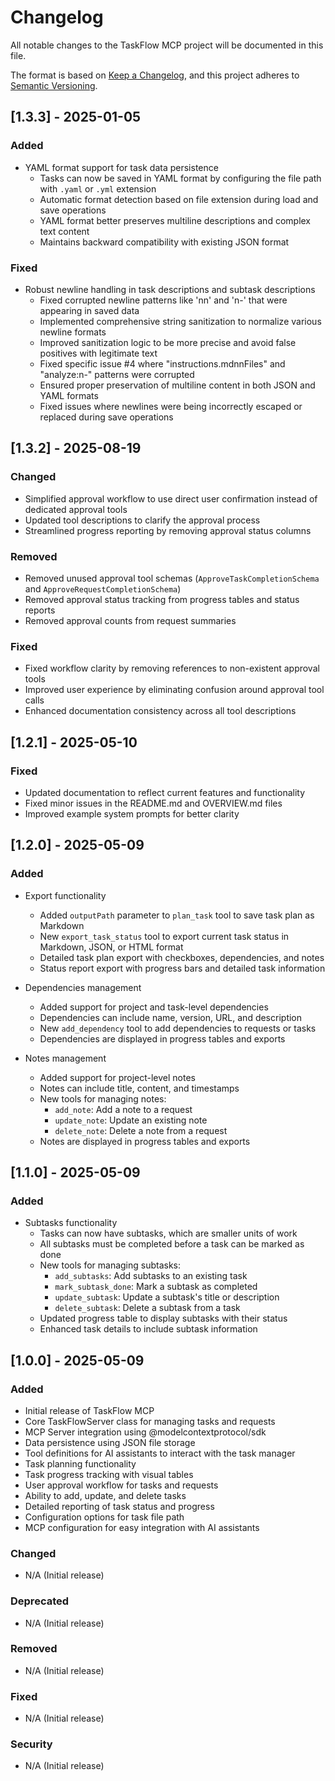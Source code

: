 # Changelog

All notable changes to the TaskFlow MCP project will be documented in this file.

The format is based on [Keep a Changelog](https://keepachangelog.com/en/1.0.0/),
and this project adheres to [Semantic Versioning](https://semver.org/spec/v2.0.0.html).

## [1.3.3] - 2025-01-05

### Added

- YAML format support for task data persistence
  - Tasks can now be saved in YAML format by configuring the file path with `.yaml` or `.yml` extension
  - Automatic format detection based on file extension during load and save operations
  - YAML format better preserves multiline descriptions and complex text content
  - Maintains backward compatibility with existing JSON format

### Fixed

- Robust newline handling in task descriptions and subtask descriptions
  - Fixed corrupted newline patterns like 'nn' and 'n-' that were appearing in saved data
  - Implemented comprehensive string sanitization to normalize various newline formats
  - Improved sanitization logic to be more precise and avoid false positives with legitimate text
  - Fixed specific issue #4 where "instructions.mdnnFiles" and "analyze:n-" patterns were corrupted
  - Ensured proper preservation of multiline content in both JSON and YAML formats
  - Fixed issues where newlines were being incorrectly escaped or replaced during save operations

## [1.3.2] - 2025-08-19

### Changed

- Simplified approval workflow to use direct user confirmation instead of dedicated approval tools
- Updated tool descriptions to clarify the approval process
- Streamlined progress reporting by removing approval status columns

### Removed

- Removed unused approval tool schemas (`ApproveTaskCompletionSchema` and `ApproveRequestCompletionSchema`)
- Removed approval status tracking from progress tables and status reports
- Removed approval counts from request summaries

### Fixed

- Fixed workflow clarity by removing references to non-existent approval tools
- Improved user experience by eliminating confusion around approval tool calls
- Enhanced documentation consistency across all tool descriptions

## [1.2.1] - 2025-05-10

### Fixed

- Updated documentation to reflect current features and functionality
- Fixed minor issues in the README.md and OVERVIEW.md files
- Improved example system prompts for better clarity

## [1.2.0] - 2025-05-09

### Added

- Export functionality
  - Added `outputPath` parameter to `plan_task` tool to save task plan as Markdown
  - New `export_task_status` tool to export current task status in Markdown, JSON, or HTML format
  - Detailed task plan export with checkboxes, dependencies, and notes
  - Status report export with progress bars and detailed task information

- Dependencies management
  - Added support for project and task-level dependencies
  - Dependencies can include name, version, URL, and description
  - New `add_dependency` tool to add dependencies to requests or tasks
  - Dependencies are displayed in progress tables and exports

- Notes management
  - Added support for project-level notes
  - Notes can include title, content, and timestamps
  - New tools for managing notes:
    - `add_note`: Add a note to a request
    - `update_note`: Update an existing note
    - `delete_note`: Delete a note from a request
  - Notes are displayed in progress tables and exports

## [1.1.0] - 2025-05-09

### Added

- Subtasks functionality
  - Tasks can now have subtasks, which are smaller units of work
  - All subtasks must be completed before a task can be marked as done
  - New tools for managing subtasks:
    - `add_subtasks`: Add subtasks to an existing task
    - `mark_subtask_done`: Mark a subtask as completed
    - `update_subtask`: Update a subtask's title or description
    - `delete_subtask`: Delete a subtask from a task
  - Updated progress table to display subtasks with their status
  - Enhanced task details to include subtask information

## [1.0.0] - 2025-05-09

### Added

- Initial release of TaskFlow MCP
- Core TaskFlowServer class for managing tasks and requests
- MCP Server integration using @modelcontextprotocol/sdk
- Data persistence using JSON file storage
- Tool definitions for AI assistants to interact with the task manager
- Task planning functionality
- Task progress tracking with visual tables
- User approval workflow for tasks and requests
- Ability to add, update, and delete tasks
- Detailed reporting of task status and progress
- Configuration options for task file path
- MCP configuration for easy integration with AI assistants

### Changed

- N/A (Initial release)

### Deprecated

- N/A (Initial release)

### Removed

- N/A (Initial release)

### Fixed

- N/A (Initial release)

### Security

- N/A (Initial release)
